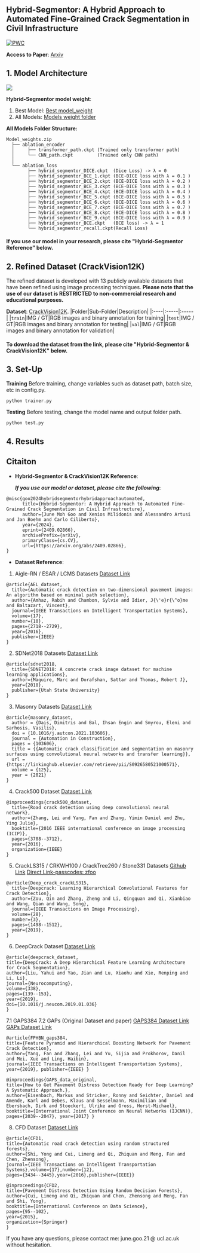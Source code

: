 ## 	Hybrid-Segmentor: A Hybrid Approach to Automated Fine-Grained Crack Segmentation in Civil Infrastructure
[![PWC](https://img.shields.io/endpoint.svg?url=https://paperswithcode.com/badge/hybrid-segmentor-a-hybrid-approach-to/crack-segmentation-on-crackvision12k)](https://paperswithcode.com/sota/crack-segmentation-on-crackvision12k?p=hybrid-segmentor-a-hybrid-approach-to)

**Access to Paper**: [Arxiv](https://arxiv.org/abs/2409.02866)

## 1. Model Architecture
![](./figures/model_architecture.png)

**Hybrid-Segmentor model weight**: 

1. Best Model: [Best model_weight](https://1drv.ms/u/s!AtFigR8so_Ssr74icViwvNvnpzdbVg?e=JB4dEO)
2. All Models: [Models weight folder](https://1drv.ms/u/s!AtFigR8so_Ssr74icViwvNvnpzdbVg?e=JB4dEO)
   
**All Models Folder Structure:**
```
Model_weights.zip
  ├── ablation_encoder
  │     ├── transformer_path.ckpt (Trained only transformer path)
  │     └── CNN_path.ckpt         (Trained only CNN path)
  │
  └── ablation_loss
        ├── hybrid_segmentor_DICE.ckpt  (Dice Loss) -> λ = 0
        ├── hybrid_segmentor_BCE_1.ckpt (BCE-DICE loss with λ = 0.1 ) 
        ├── hybrid_segmentor_BCE_2.ckpt (BCE-DICE loss with λ = 0.2 )
        ├── hybrid_segmentor_BCE_3.ckpt (BCE-DICE loss with λ = 0.3 )
        ├── hybrid_segmentor_BCE_4.ckpt (BCE-DICE loss with λ = 0.4 )
        ├── hybrid_segmentor_BCE_5.ckpt (BCE-DICE loss with λ = 0.5 )
        ├── hybrid_segmentor_BCE_6.ckpt (BCE-DICE loss with λ = 0.6 )
        ├── hybrid_segmentor_BCE_7.ckpt (BCE-DICE loss with λ = 0.7 )
        ├── hybrid_segmentor_BCE_8.ckpt (BCE-DICE loss with λ = 0.8 )
        ├── hybrid_segmentor_BCE_9.ckpt (BCE-DICE loss with λ = 0.9 )
        ├── hybrid_segmentor_BCE.ckpt   (BCE loss) -> λ = 1
        └── hybrid_segmentor_recall.ckpt(Recall Loss)
```
#### If you use our model in your research, please cite "Hybrid-Segmentor Reference" below.

## 2. Refined Dataset (CrackVision12K)
The refined dataset is developed with 13 publicly available datasets that have been refined using image processing techniques.
**Please note that the use of our dataset is RESTRICTED to non-commercial research and educational purposes.**

**Dataset**: [CrackVision12K](https://rdr.ucl.ac.uk/articles/dataset/CrackVision12K/26946472?file=49023628).
|Folder|Sub-Folder|Description|
|:----|:-----|:-----|
|`train`|IMG / GT|RGB images and binary annotation for training|
|`test`|IMG / GT|RGB images and binary annotation for testing|
|`val`|IMG / GT|RGB images and binary annotation for validation|

#### To download the dataset from the link, please cite "Hybrid-Segmentor & CrackVision12K" below.

## 3. Set-Up
**Training**
Before training, change variables such as dataset path, batch size, etc in config.py. 
```
python trainer.py
```

**Testing**
Before testing, change the model name and output folder path.
```
python test.py
```
## 4. Results



## Citaiton
 - **Hybrid-Segmentor & CrackVision12K Reference**:
   
   ***If you use our model or dataset, please cite the following***:
```
@misc{goo2024hybridsegmentorhybridapproachautomated,
      title={Hybrid-Segmentor: A Hybrid Approach to Automated Fine-Grained Crack Segmentation in Civil Infrastructure}, 
      author={June Moh Goo and Xenios Milidonis and Alessandro Artusi and Jan Boehm and Carlo Ciliberto},
      year={2024},
      eprint={2409.02866},
      archivePrefix={arXiv},
      primaryClass={cs.CV},
      url={https://arxiv.org/abs/2409.02866}, 
}
```
 - **Dataset Reference**:
1. Aigle-RN / ESAR / LCMS Datasets [Dataset Link](https://www.irit.fr/~Sylvie.Chambon/Crack_Detection_Database.html)
```
@article{AEL_dataset,
  title={Automatic crack detection on two-dimensional pavement images: An algorithm based on minimal path selection},
  author={Amhaz, Rabih and Chambon, Sylvie and Idier, J{\'e}r{\^o}me and Baltazart, Vincent},
  journal={IEEE Transactions on Intelligent Transportation Systems},
  volume={17},
  number={10},
  pages={2718--2729},
  year={2016},
  publisher={IEEE}
}
```
2. SDNet2018 Datasets [Dataset Link](https://digitalcommons.usu.edu/all_datasets/48/)
```
@article{sdnet2018,
  title={SDNET2018: A concrete crack image dataset for machine learning applications},
  author={Maguire, Marc and Dorafshan, Sattar and Thomas, Robert J},
  year={2018},
  publisher={Utah State University}
}
```
3. Masonry Datasets [Dataset Link](https://github.com/dimitrisdais/crack_detection_CNN_masonry)
```
@article{masonry_dataset,
  author = {Dais, Dimitris and Bal, Ihsan Engin and Smyrou, Eleni and Sarhosis, Vasilis},
  doi = {10.1016/j.autcon.2021.103606},
  journal = {Automation in Construction},
  pages = {103606},
  title = {{Automatic crack classification and segmentation on masonry surfaces using convolutional neural networks and transfer learning}},
  url = {https://linkinghub.elsevier.com/retrieve/pii/S0926580521000571},
  volume = {125},
  year = {2021}
}
```
4. Crack500 Dataset [Dataset Link](https://github.com/fyangneil/pavement-crack-detection)
```
@inproceedings{crack500_dataset,
  title={Road crack detection using deep convolutional neural network},
  author={Zhang, Lei and Yang, Fan and Zhang, Yimin Daniel and Zhu, Ying Julie},
  booktitle={2016 IEEE international conference on image processing (ICIP)},
  pages={3708--3712},
  year={2016},
  organization={IEEE}
}
```
5. CrackLS315 / CRKWH100 / CrackTree260 / Stone331 Datasets [Github Link](https://github.com/qinnzou/DeepCrack) [Direct Link-passcodes: zfoo](https://pan.baidu.com/s/1PWiBzoJlc8qC8ffZu2Vb8w)
```
@article{Deep_crack_crackLS315,
  title={Deepcrack: Learning Hierarchical Convolutional Features for Crack Detection},
  author={Zou, Qin and Zhang, Zheng and Li, Qingquan and Qi, Xianbiao and Wang, Qian and Wang, Song},
  journal={IEEE Transactions on Image Processing},
  volume={28},
  number={3},
  pages={1498--1512},
  year={2019},
}
```
6. DeepCrack Dataset [Dataset Link](https://github.com/yhlleo/DeepCrack)
```
@article{deepcrack_dataset,
title={DeepCrack: A Deep Hierarchical Feature Learning Architecture for Crack Segmentation},
author={Liu, Yahui and Yao, Jian and Lu, Xiaohu and Xie, Renping and Li, Li},
journal={Neurocomputing},
volume={338},
pages={139--153},
year={2019},
doi={10.1016/j.neucom.2019.01.036}
}
```
7.1 GAPS384 7.2 GAPs (Original Dataset and paper) [GAPS384 Dataset Link](https://github.com/fyangneil/pavement-crack-detection) [GAPs Dataset Link](https://www.tu-ilmenau.de/neurob/data-sets-code/german-asphalt-pavement-distress-dataset-gaps)
```
@article{FPHBN_gaps384,
title={Feature Pyramid and Hierarchical Boosting Network for Pavement Crack Detection},
author={Yang, Fan and Zhang, Lei and Yu, Sijia and Prokhorov, Danil and Mei, Xue and Ling, Haibin},
journal={IEEE Transactions on Intelligent Transportation Systems}, year={2019}, publisher={IEEE} }

@inproceedings{GAPS_data_original,
title={How to Get Pavement Distress Detection Ready for Deep Learning? A Systematic Approach.},
author={Eisenbach, Markus and Stricker, Ronny and Seichter, Daniel and Amende, Karl and Debes, Klaus and Sesselmann, Maximilian and Ebersbach, Dirk and Stoeckert, Ulrike and Gross, Horst-Michael},
booktitle={International Joint Conference on Neural Networks (IJCNN)}, pages={2039--2047}, year={2017} }
```
8. CFD Dataset [Dataset Link](https://github.com/cuilimeng/CrackForest-dataset)
```
@article{CFD1,
title={Automatic road crack detection using random structured forests},
author={Shi, Yong and Cui, Limeng and Qi, Zhiquan and Meng, Fan and Chen, Zhensong},
journal={IEEE Transactions on Intelligent Transportation Systems},volume={17},number={12},
pages={3434--3445},year={2016},publisher={IEEE}}

@inproceedings{CFD2,
title={Pavement Distress Detection Using Random Decision Forests},
author={Cui, Limeng and Qi, Zhiquan and Chen, Zhensong and Meng, Fan and Shi, Yong},
booktitle={International Conference on Data Science},
pages={95--102},
year={2015},
organization={Springer}
}
```

If you have any questions, please contact me: june.goo.21 @ ucl.ac.uk without hesitation.
